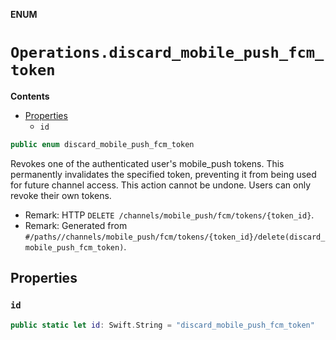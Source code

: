 **ENUM**

# `Operations.discard_mobile_push_fcm_token`

**Contents**

- [Properties](#properties)
  - `id`

```swift
public enum discard_mobile_push_fcm_token
```

Revokes one of the authenticated user's mobile_push tokens. This permanently invalidates the specified token, preventing it from being used for future channel access. This action cannot be undone. Users can only revoke their own tokens.

- Remark: HTTP `DELETE /channels/mobile_push/fcm/tokens/{token_id}`.
- Remark: Generated from `#/paths//channels/mobile_push/fcm/tokens/{token_id}/delete(discard_mobile_push_fcm_token)`.

## Properties
### `id`

```swift
public static let id: Swift.String = "discard_mobile_push_fcm_token"
```
